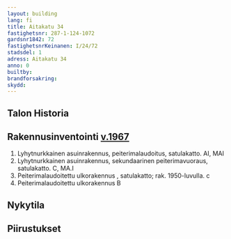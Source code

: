 ```yaml
---
layout: building
lang: fi
title: Aitakatu 34
fastighetsnr: 287-1-124-1072
gardsnr1842: 72
fastighetsnrKeinanen: I/24/72
stadsdel: 1
adress: Aitakatu 34
anno: 0
builtby:
brandforsakring:
skydd:
---
```

## Talon Historia


## Rakennusinventointi <a href="/sources/keinanen_karki.pdf">v.1967</a>
1. Lyhytnurkkainen asuinrakennus, peiterimalaudoitus, satulakatto. AI, MAI
2. Lyhytnurkkainen asuinrakennus, sekundaarinen peiterimavuoraus, satulakatto. C, MA.I
3. Peiterimalaudoitettu ulkorakennus , satulakatto; rak. 1950-luvulla. c
4. Peiterimalaudoitettu ulkorakennus B

## Nykytila


## Piirustukset
